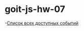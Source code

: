 # goit-js-hw-07

-[Список всех доступных событий](https://developer.mozilla.org/en-US/docs/Web/Events)
